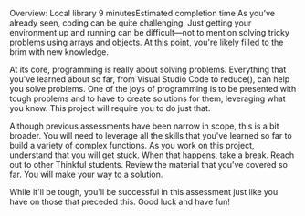 Overview: Local library
9 minutesEstimated completion time
As you've already seen, coding can be quite challenging. Just getting your environment up and running can be difficult—not to mention solving tricky problems using arrays and objects. At this point, you're likely filled to the brim with new knowledge.

At its core, programming is really about solving problems. Everything that you've learned about so far, from Visual Studio Code to reduce(), can help you solve problems. One of the joys of programming is to be presented with tough problems and to have to create solutions for them, leveraging what you know. This project will require you to do just that.

Although previous assessments have been narrow in scope, this is a bit broader. You will need to leverage all the skills that you've learned so far to build a variety of complex functions. As you work on this project, understand that you will get stuck. When that happens, take a break. Reach out to other Thinkful students. Review the material that you've covered so far. You will make your way to a solution.

While it'll be tough, you'll be successful in this assessment just like you have on those that preceded this. Good luck and have fun!
